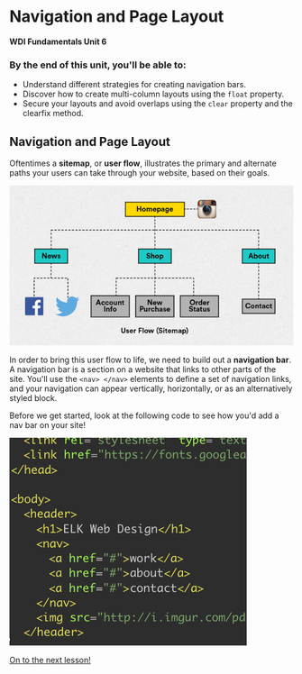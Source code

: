 # Navigation and Page Layout

**WDI Fundamentals Unit 6**

### By the end of this unit, you'll be able to:

* Understand different strategies for creating navigation bars.
* Discover how to create multi-column layouts using the `float` property.
* Secure your layouts and avoid overlaps using the `clear` property and the clearfix method.

## Navigation and Page Layout

Oftentimes a **sitemap**, or **user flow**, illustrates the primary and alternate paths your users can take through your website, based on their goals.

![](../.gitbook/assets/userflow%20%281%29.png)

In order to bring this user flow to life, we need to build out a **navigation bar**. A navigation bar is a section on a website that links to other parts of the site. You'll use the `<nav> </nav>` elements to define a set of navigation links, and your navigation can appear vertically, horizontally, or as an alternatively styled block.

Before we get started, look at the following code to see how you'd add a nav bar on your site!

![](../.gitbook/assets/nav%20%281%29.png)

[On to the next lesson!](vertical-navigation.md)

